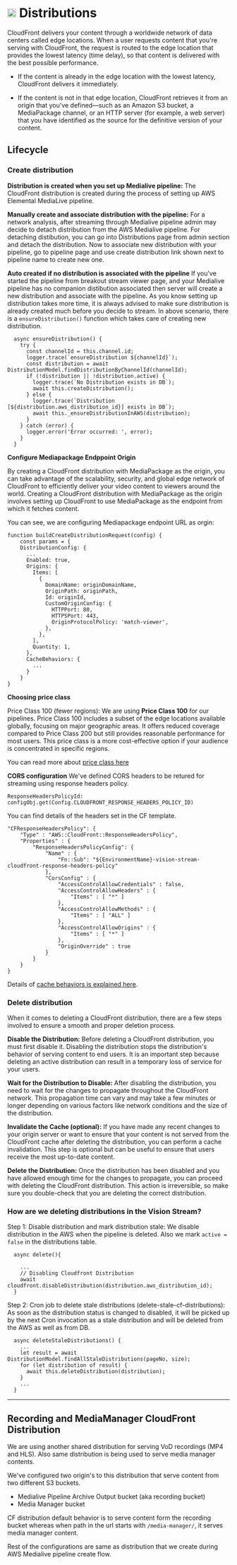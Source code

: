 # <img src="https://raw.githubusercontent.com/FortAwesome/Font-Awesome/6.x/svgs/solid/screwdriver-wrench.svg" width="20" height="20"> Distributions

CloudFront delivers your content through a worldwide network of data centers called edge locations. When a user requests content that you're serving with CloudFront, the request is routed to the edge location that provides the lowest latency (time delay), so that content is delivered with the best possible performance.

- If the content is already in the edge location with the lowest latency, CloudFront delivers it immediately.

- If the content is not in that edge location, CloudFront retrieves it from an origin that you've defined—such as an Amazon S3 bucket, a MediaPackage channel, or an HTTP server (for example, a web server) that you have identified as the source for the definitive version of your content.

## Lifecycle

### Create distribution

**Distribution is created when you set up Medialive pipeline:** The CloudFront distribution is created during the process of setting up AWS Elemental MediaLive pipeline.

**Manually create and associate distribution with the pipeline:**
For a network analysis, after streaming through Medialive pipeline admin may decide to detach distribution from the AWS Medialive pipeline. For detaching distibution, you can go into Distributions page from admin section and detach the distribution. Now to associate new distribution with your pipeline, go to pipeline page and use create distribution link shown next to pipeline name to create new one.

**Auto created if no distribution is associated with the pipeline**
If you've started the pipeline from breakout stream viewer page, and your Medialive pipeline has no companion distibution associated then server will create a new distribution and associate with the pipeline. As you know setting up distribution takes more time, it is always advised to make sure distribution is already created much before you decide to stream. In above scenario, there is a `ensureDistribution()` function which takes care of creating new distribution.

```
  async ensureDistribution() {
    try {
      const channelId = this.channel.id;
      logger.trace(`ensureDistribution ${channelId}`);
      const distribution = await DistributionModel.findDistributionByChannelId(channelId);
      if (!distribution || !distribution.active) {
        logger.trace(`No Distribution exists in DB`);
        await this.createDistribution();
      } else {
        logger.trace(`Distribution [${distribution.aws_distribution_id}] exists in DB`);
        await this._ensureDistributionInAWS(distribution);
      }
    } catch (error) {
      logger.error('Error occurred: ', error);
    }
  }
```

**Configure Mediapackage Endppoint Origin**

By creating a CloudFront distribution with MediaPackage as the origin, you can take advantage of the scalability, security, and global edge network of CloudFront to efficiently deliver your video content to viewers around the world. Creating a CloudFront distribution with MediaPackage as the origin involves setting up CloudFront to use MediaPackage as the endpoint from which it fetches content.

You can see, we are configuring Mediapackage endpoint URL as orgin:

```
function buildCreateDistributionRequest(config) {
    const params = {
    DistributionConfig: {
      ...
      Enabled: true,
      Origins: {
        Items: [
          {
            DomainName: originDomainName,
            OriginPath: originPath,
            Id: originId,
            CustomOriginConfig: {
              HTTPPort: 80,
              HTTPSPort: 443,
              OriginProtocolPolicy: 'match-viewer',
            },
          },
        ],
        Quantity: 1,
      },
      CacheBehaviors: {
        ...
      }
    }
}
```

**Choosing price class**

Price Class 100 (fewer regions): We are using **Price Class 100** for our pipelines. Price Class 100 includes a subset of the edge locations available globally, focusing on major geographic areas. It offers reduced coverage compared to Price Class 200 but still provides reasonable performance for most users. This price class is a more cost-effective option if your audience is concentrated in specific regions.

You can read more about [price class here](https://docs.aws.amazon.com/AmazonCloudFront/latest/DeveloperGuide/PriceClass.html)

**CORS configuration**
We've defined CORS headers to be retured for streaming using response headers policy.

`ResponseHeadersPolicyId: configObj.get(Config.CLOUDFRONT_RESPONSE_HEADERS_POLICY_ID)`

You can find details of the headers set in the CF template.

```
"CFResponseHeadersPolicy": {
    "Type" : "AWS::CloudFront::ResponseHeadersPolicy",
    "Properties" : {
        "ResponseHeadersPolicyConfig": {
            "Name" : {
                "Fn::Sub": "${EnvironmentName}-vision-stream-cloudfront-response-headers-policy"
            },
            "CorsConfig" : {
                "AccessControlAllowCredentials" : false,
                "AccessControlAllowHeaders" : {
                    "Items" : [ "*" ]
                },
                "AccessControlAllowMethods" : {
                    "Items" : [ "ALL" ]
                },
                "AccessControlAllowOrigins" : {
                    "Items" : [ "*" ]
                },
                "OriginOverride" : true
            }
        }
    }
}
```

Details of [cache behaviors is explained here](./cloudFront-security.md).

### Delete distribution

When it comes to deleting a CloudFront distribution, there are a few steps involved to ensure a smooth and proper deletion process.

**Disable the Distribution:** Before deleting a CloudFront distribution, you must first disable it. Disabling the distribution stops the distribution's behavior of serving content to end users. It is an important step because deleting an active distribution can result in a temporary loss of service for your users.

**Wait for the Distribution to Disable:** After disabling the distribution, you need to wait for the changes to propagate throughout the CloudFront network. This propagation time can vary and may take a few minutes or longer depending on various factors like network conditions and the size of the distribution.

**Invalidate the Cache (optional):** If you have made any recent changes to your origin server or want to ensure that your content is not served from the CloudFront cache after deleting the distribution, you can perform a cache invalidation. This step is optional but can be useful to ensure that users receive the most up-to-date content.

**Delete the Distribution:** Once the distribution has been disabled and you have allowed enough time for the changes to propagate, you can proceed with deleting the CloudFront distribution. This action is irreversible, so make sure you double-check that you are deleting the correct distribution.

### How are we deleting distributions in the Vision Stream?

Step 1: Disable distribution and mark distribution stale: We disable distribution in the AWS when the pipeline is deleted. Also we mark `active = false` in the distributions table.

```
  async delete(){
    
    ...
    // Disabling Cloudfront Distribution
    await cloudfront.disableDistribution(distribution.aws_distribution_id);
  }
```

Step 2: Cron job to delete stale distributions (delete-stale-cf-distributions): As soon as the distribution status is changed to disabled, it will be picked up by the next Cron invocation as a stale distribution and will be deleted from the AWS as well as from DB.

```
  async deleteStaleDistributions() {
    ...
    let result = await DistributionModel.findAllStaleDistributions(pageNo, size);
    for (let distribution of result) {
      await this.deleteDistribution(distribution);    
    }
    ...
  }
```
---

## Recording and MediaManager CloudFront Distribution

We are using another shared distribution for serving VoD recordings (MP4 and HLS). Also same distribution is being used to serve media manager contents.

We've configured two origin's to this distribution that serve content from two different S3 buckets.

- Medialive Pipeline Archive Output bucket (aka recording bucket)
- Media Manager bucket

CF distribution default behavior is to serve content form the recording bucket whereas when path in the url starts with `/media-manager/`, it serves media manager content.

Rest of the configurations are same as distribution that we create during AWS Medialive pipeline create flow.
